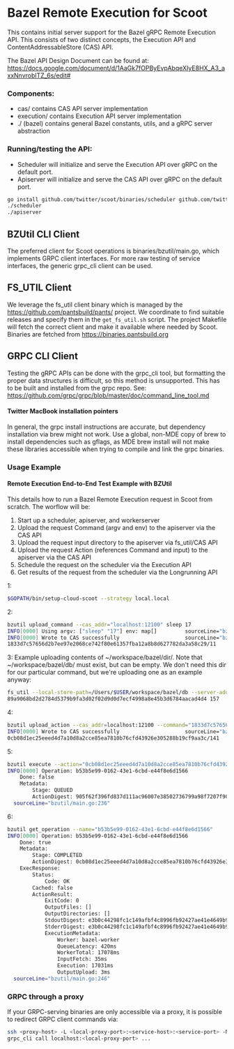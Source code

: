 # Bazel Remote Execution for Scoot

This contains initial server support for the Bazel gRPC Remote Execution API.
This consists of two distinct concepts, the Execution API and ContentAddressableStore (CAS) API.

The Bazel API Design Document can be found at: https://docs.google.com/document/d/1AaGk7fOPByEvpAbqeXIyE8HX_A3_axxNnvroblTZ_6s/edit#

### Components:
* cas/ contains CAS API server implementation
* execution/ contains Execution API server implementation
* ./ (bazel) contains general Bazel constants, utils, and a gRPC server abstraction

### Running/testing the API:
* Scheduler will initialize and serve the Execution API over gRPC on the default port.
* Apiserver will initialize and serve the CAS API over gRPC on the default port.

```sh
go install github.com/twitter/scoot/binaries/scheduler github.com/twitter/scoot/binaries/apiserver
./scheduler
./apiserver
```

## BZUtil CLI Client
The preferred client for Scoot operations is binaries/bzutil/main.go, which implements GRPC client interfaces.
For more raw testing of service interfaces, the generic grpc_cli client can be used.

## FS_UTIL Client
We leverage the fs_util client binary which is managed by the https://github.com/pantsbuild/pants/ project. We
coordinate to find suitable releases and specify them in the `get_fs_util.sh` script. The project Makefile will
fetch the correct client and make it available where needed by Scoot.
Binaries are fetched from https://binaries.pantsbuild.org

## GRPC CLI Client
Testing the gRPC APIs can be done with the grpc_cli tool, but formatting the proper data structures is difficult,
so this method is unsupported. This has to be built and installed from the grpc repo. See:
https://github.com/grpc/grpc/blob/master/doc/command_line_tool.md

#### Twitter MacBook installation pointers
In general, the grpc install instructions are accurate, but dependency installation via brew might not work.
Use a global, non-MDE copy of brew to install dependencies such as gflags, as MDE brew install will not make
these libraries accessible when trying to compile and link the grpc binaries.

### Usage Example

#### Remote Execution End-to-End Test Example with BZUtil
This details how to run a Bazel Remote Execution request in Scoot from scratch.
The worflow will be:
1. Start up a scheduler, apiserver, and workerserver
2. Upload the request Command (argv and env) to the apiserver via the CAS API
3. Upload the request input directory to the apiserver via fs_util/CAS API
4. Upload the request Action (references Command and input) to the apiserver via the CAS API
5. Schedule the request on the scheduler via the Execution API
6. Get results of the request from the scheduler via the Longrunning API

1:
```sh
$GOPATH/bin/setup-cloud-scoot --strategy local.local
```

2:
```sh
bzutil upload_command --cas_addr="localhost:12100" sleep 17
INFO[0000] Using argv: ["sleep" "17"] env: map[]         sourceLine="bzutil/main.go:112"
INFO[0000] Wrote to CAS successfully                     sourceLine="bzutil/main.go:142"
1833d7c57656d2b7ee97e2068ce742f80e61357fba12a8b8d627782da3a58c29/11
```

3:
Example uploading contents of ~/workspace/bazel/dir/. Note that ~/workspace/bazel/db/ must exist, but can be empty.
We don't need this dir for our particular command, but we're uploading one as an example anyway:
```sh
fs_util --local-store-path=/Users/$USER/workspace/bazel/db --server-address=localhost:12100 directory save --root /Users/$USER/workspace/bazel/dir "**"
89a9068bd2d2784d5379b9fa3d02f02d9d0d7ecf4998a8e45b3d6784aacad4d4 157
```

4:
```sh
bzutil upload_action --cas_addr=localhost:12100 --command="1833d7c57656d2b7ee97e2068ce742f80e61357fba12a8b8d627782da3a58c29/11" --input_root="89a9068bd2d2784d5379b9fa3d02f02d9d0d7ecf4998a8e45b3d6784aacad4d4/157"
INFO[0000] Wrote to CAS successfully                     sourceLine="bzutil/main.go:220"
0cb08d1ec25eeed4d7a10d8a2cce85ea7810b76cfd43926e305288b19cf9aa3c/141
```

5:
```sh
bzutil execute --action="0cb08d1ec25eeed4d7a10d8a2cce85ea7810b76cfd43926e305288b19cf9aa3c/141"
INFO[0000] Operation: b53b5e99-0162-43e1-6cbd-e44f8e6d1566
	Done: false
	Metadata:
		Stage: QUEUED
		ActionDigest: 905f62f396fd837d111ac96007e38502736799a98f7207f90460004667e7fe25/138
  sourceLine="bzutil/main.go:236"
```

6:
```sh
bzutil get_operation --name="b53b5e99-0162-43e1-6cbd-e44f8e6d1566"
INFO[0000] Operation: b53b5e99-0162-43e1-6cbd-e44f8e6d1566
	Done: true
	Metadata:
		Stage: COMPLETED
		ActionDigest: 0cb08d1ec25eeed4d7a10d8a2cce85ea7810b76cfd43926e305288b19cf9aa3c/141
	ExecResponse:
		Status:
			Code: OK
		Cached: false
		ActionResult:
			ExitCode: 0
			OutputFiles: []
			OutputDirectories: []
			StdoutDigest: e3b0c44298fc1c149afbf4c8996fb92427ae41e4649b934ca495991b7852b855/0
			StderrDigest: e3b0c44298fc1c149afbf4c8996fb92427ae41e4649b934ca495991b7852b855/0
			ExecutionMetadata:
				Worker: bazel-worker
				QueueLatency: 420ms
				WorkerTotal: 17078ms
				InputFetch: 35ms
				Execution: 17031ms
				OutputUpload: 3ms
  sourceLine="bzutil/main.go:246"
```

### GRPC through a proxy
If your GRPC-serving binaries are only accessible via a proxy, it is possible to redirect GRPC client commands via:

```sh
ssh <proxy-host> -L <local-proxy-port>:<service-host>:<service-port> -N &
grpc_cli call localhost:<local-proxy-port> ...
```
